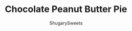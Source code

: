 ---
layout: ../../layouts/MarkdownPostLayout.astro
title: Chocolate Peanut Butter Pie
author: ShugarySweets
pubDate: 2022-06-16
description: "Chocolate Peanut Butter Pie is an easy dessert recipe that combines two decadent flavors. Oreo cookie crust gets topped with a creamy peanut butter filling and chocolate ganache for the perfect no-bake pie!"
image_url: https://www.shugarysweets.com/wp-content/uploads/2022/06/chocolate-peanut-butter-pie-facebook.jpg
tags: ["Pies and Tarts","American"]
calories: 609
protein: 9
carbohydrates: 54
fats: 44
fiber: 4
ingredients: ["25 Oreo Cookies","5 Tablespoons unsalted butter, melted","6 ounce semi-sweet chocolate ","3/4 cup heavy whipping cream","1 Tablespoon butter","1 package (8 ounce) cream cheese, softened to room temperature","3/4 cup creamy peanut butter","1/3 cup granulated sugar","1 cup (4 ounce) Cool Whip, thawed"]
serves: 8
time: "3 hours 20 minutes"
prepTime: "20 minutes"
instructions: ["Start by making the oreo crust. Place the Oreos in a food processor. Blend at high speed until the Oreos are finely chopped. Slowly pour in the melted butter while running the food processor at low speed untilthe cookie crumbs pull away from the edges of the food processor.","Press the cookie crumbs firmly into the bottom and up the sides of a 9-inch pie plate. Place in the freezer while preparing pie.","To make the chocolate ganache, put the chocolate into a heat-proof bowl. Set aside.","Add the heavy whipping cream and tablespoon of butter to a small saucepan and heat over medium-low heat until the butter has melted and the cream starts to simmer, but do not let it reach a boil.","Remove the cream from the heat, and pour it over the chopped chocolate. Let the mixture stand for 2 minutes, then stir it until it is well-mixed and smooth. Refrigerate for aboue 30 minutes while you make the filling for the pie.","While the ganache is cooling, make the peanut butter pie filling. In a large bowl, beat together the cream cheese, peanut butter, and sugar with mixer at medium speed until well-combined.","Fold in the thawed whipped topping with a wooden spoon or spatula until just mixed. Spoon the filling into the frozen crust, and smooth out the top with a spatula.","Chill pie in the refrigerator for 30 minutes. After 30 minutes, the ganache should be cooled and thickened. Pour it over the peanut butter filling and either smooth it out with a spoon or spatula or using the back of a spoon, make a large swirl in the ganache.","Place pie in the refrigerator for at least another 2 hours or until the pie has set. Serve chilled."]
nutrition: ["609 calories","54 grams carbohydrates","52 milligrams cholesterol","44 grams fat","4 grams fiber","9 grams protein","19 grams saturated fat","299 milligrams sodium","37 grams sugar","0 grams trans fat","16 grams unsaturated fat"]
---